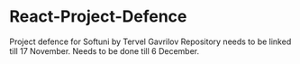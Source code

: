 # React-Project-Defence

 Project defence for Softuni by Tervel Gavrilov
Repository needs to be linked till 17 November.
Needs to be done till 6 December.
